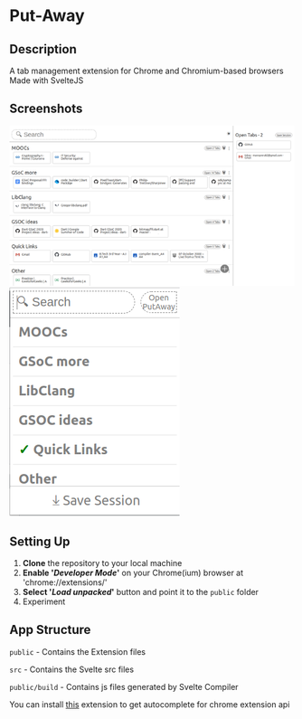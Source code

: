 # Put-Away

## Description
A tab management extension for Chrome and Chromium-based browsers
Made with SvelteJS

## Screenshots
![new-tab](./screenshots/new-tab.png)
![popup](./screenshots/popup.png)

## Setting Up
1. **Clone** the repository to your local machine
2. **Enable '_Developer Mode_'** on your Chrome(ium) browser at 'chrome://extensions/'
3. **Select '_Load unpacked_'** button and point it to the `public` folder
4. Experiment

## App Structure
`public` - Contains the Extension files

`src` - Contains the Svelte src files

`public/build` - Contains js files generated by Svelte Compiler

You can install [this](https://marketplace.visualstudio.com/items?itemName=VaibhavVishal.web-extension) extension to get autocomplete for chrome extension api
